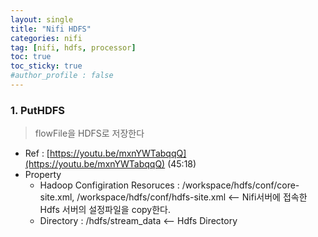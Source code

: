 ```yaml
---
layout: single
title: "Nifi HDFS"
categories: nifi
tag: [nifi, hdfs, processor]
toc: true
toc_sticky: true
#author_profile : false
---
```




### 1. PutHDFS
> flowFile을 HDFS로 저장한다

* Ref : [https://youtu.be/mxnYWTabqqQ](https://youtu.be/mxnYWTabqqQ) (45:18)
* Property
  - Hadoop Configiration Resoruces : /workspace/hdfs/conf/core-site.xml, /workspace/hdfs/conf/hdfs-site.xml <-- Nifi서버에 접속한 Hdfs 서버의 설정파일을 copy한다.
  - Directory : /hdfs/stream_data <-- Hdfs Directory
  
  
